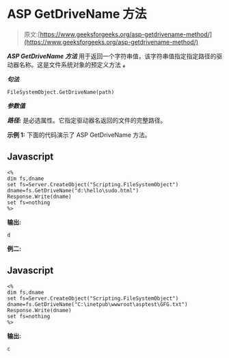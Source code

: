# ASP GetDriveName 方法

> 原文:[https://www.geeksforgeeks.org/asp-getdrivename-method/](https://www.geeksforgeeks.org/asp-getdrivename-method/)

***ASP GetDriveName 方法*** 用于返回一个字符串值，该字符串值指定指定路径的驱动器名称。这是文件系统对象的预定义方法 ***。***

***句法***

```
FileSystemObject.GetDriveName(path) 
```

***参数值***

***路径:*** 是必选属性。它指定驱动器名返回的文件的完整路径。

**示例 1:** 下面的代码演示了 ASP GetDriveName 方法。

## Javascript

```
<%
dim fs,dname
set fs=Server.CreateObject("Scripting.FileSystemObject")
dname=fs.GetDriveName("d:\hello\sudo.html")
Response.Write(dname)
set fs=nothing
%>
```

**输出:**

```
d
```

**例二:**

## Javascript

```
<%
dim fs,dname
set fs=Server.CreateObject("Scripting.FileSystemObject")
dname=fs.GetDriveName("C:\inetpub\wwwroot\asptest\GFG.txt")
Response.Write(dname)
set fs=nothing
%>
```

**输出:**

```
c
```